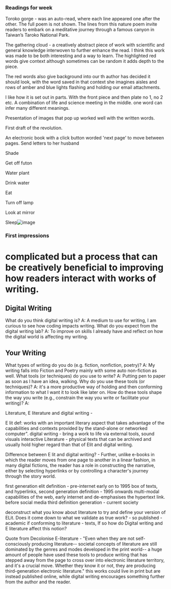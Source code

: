 
### Readings for week 

Toroko gorge - was an auto-read, where each line appeared one after the other. The full poem is not shown.
The lines from this nature poem invite readers to embark on a meditative journey through a famous canyon in Taiwan’s Taroko National Park.

The gathering cloud - a creatively abstract piece of work with scientific and general knowledge interwoven to further enhance the read. I think this work was made to be both interesting and a way to learn. The highlighted red words give context although sometimes can be random it adds depth to the piece. 

The red words also give background into our th author has decided it should look, with the word saved in that context she imagines aisles and rows of amber and blue lights flashing and holding our email attachments. 

I like how it is set out in parts. With the front piece and then plate no 1, no 2 etc.
A combination of life and science meeting in the middle. 
one word can infer many different meanings.

Presentation of images that pop up worked well with the written words.


First draft of the revolution. 

An electronic book with a click button worded 'next page' to move between pages. 
Send letters to her husband 

Shade

Get off futon 

Water plant 

Drink water

Eat

Turn off lamp

Look at mirror

Sleep![image](https://github.com/user-attachments/assets/3208208d-8df9-40cd-807c-7e91e5aa5787)


### First impressions
# complicated but a process that can be creatively beneficial to improving how readers interact with works of writing.  

## Digital Writing 

What do you think digital writing is?
A: A medium to use for writing, I am curious to see how coding impacts writing.
What do you expect from the digital writing lab?
A: To improve on skills I already have and reflect on how the digital world is affecting my writing.

## Your Writing

What types of writing do you do (e.g. fiction, nonfiction, poetry)?
A: My writing falls into Fiction and Poetry mainly with some auto non-fiction as well. 
What tools (or techniques) do you use to write?
A: Putting pen to paper as soon as I have an idea, walking.
Why do you use these tools (or techniques)?
A: it's a more productive way of holding and then conforming information to what I want it to look like later on.
How do these tools shape the way you write (e.g., constrain the way you write or facilitate your writing)?
A:  

Literature, E literature and digital writing - 

E lit def: works with an important literary aspect that takes advantage of the capabilities and contexts provided by the stand-alone or networked computer".
digital writing - bring a work to life via external tools, sound visuals interactive
Literature - physical texts that can be archived and usually hold higher regard than that of Elit and digital writing.

Difference between E lit and digital writing? - Further, unlike e-books in which the reader moves from one page to another in a linear fashion, in many digital fictions, the reader has a role in constructing the narrative, either by selecting hyperlinks or by controlling a character's journey through the story world.

first generation elit definition - pre-internet early on to 1995 box of texts, and hyperlinks, 
second generation definition - 1995 onwards multi-modal capabilities of the web, early internet and de-emphasises the hypertext link. before social media
third definition generation - current society 

deconstruct what you know about literature to try and define your version of ELit. Does it come down to what we validate as true work? - so published -academic if conforming to literature - texts, If so how do Digital writing and E literature affect this notion?

Quote from Decolonise E-literature - "Even when they are not self-consciously producing literature-- societal concepts of literature are still dominated by the genres and modes developed in the print world-- a huge amount of people have used these tools to produce writing that has stepped away from the page to cross over into electronic literature territory, and it's a crucial move. Whether they know it or not, they are producing third-generation electronic literature."
this works could live in print but are instead published online, while digital writing encourages something further from the author and the reader.




